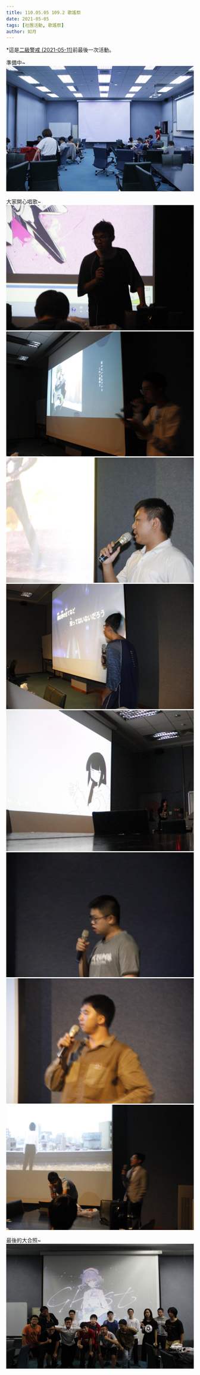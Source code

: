 ```yaml
---
title: 110.05.05 109.2 歌謠祭
date: 2021-05-05
tags: [社團活動, 歌謠祭]
author: 如月
---
```


\*這是[二級警戒 (2021-05-11)](https://www.cdc.gov.tw/Bulletin/Detail/PHRzem5q4pU7_vHvVdCmRw?typeid=9)前最後一次活動。

準備中~
![_MG_4158](/assets/20210505/_MG_4158.JPG)

大家開心唱歌~
![_MG_4220](/assets/20210505/_MG_4220.JPG)![_MG_4235](/assets/20210505/_MG_4235.JPG)
![_MG_4249](/assets/20210505/_MG_4249.JPG)![_MG_4253](/assets/20210505/_MG_4253.JPG)
![_MG_4277](/assets/20210505/_MG_4277.JPG)![_MG_4287](/assets/20210505/_MG_4287.JPG)
![_MG_4303](/assets/20210505/_MG_4303.JPG)![_MG_4346](/assets/20210505/_MG_4346.JPG)

最後的大合照~
![_MG_4355](/assets/20210505/_MG_4355.JPG)
